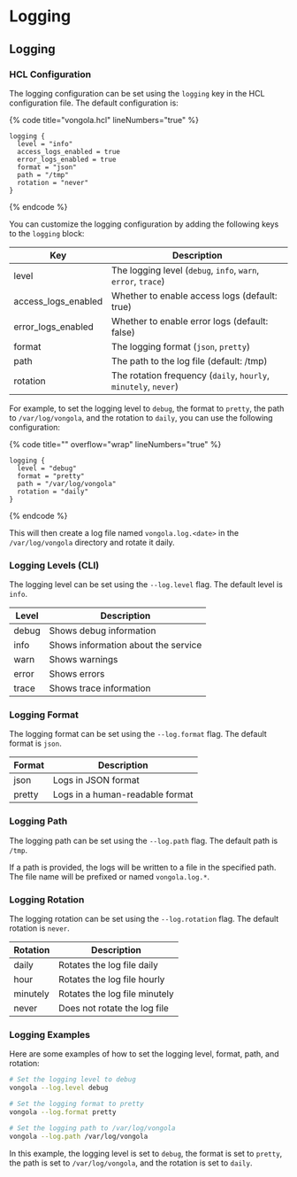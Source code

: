 # Logging

## Logging

### HCL Configuration

The logging configuration can be set using the `logging` key in the HCL configuration file. The default configuration is:

{% code title="vongola.hcl" lineNumbers="true" %}
```hcl
logging {
  level = "info"
  access_logs_enabled = true
  error_logs_enabled = true
  format = "json"
  path = "/tmp"
  rotation = "never"
}
```
{% endcode %}

You can customize the logging configuration by adding the following keys to the `logging` block:

| Key                   | Description                                                     |
| --------------------- | --------------------------------------------------------------- |
| level                 | The logging level (`debug`, `info`, `warn`, `error`, `trace`)   |
| access\_logs\_enabled | Whether to enable access logs (default: true)                   |
| error\_logs\_enabled  | Whether to enable error logs (default: false)                   |
| format                | The logging format (`json`, `pretty`)                           |
| path                  | The path to the log file (default: /tmp)                        |
| rotation              | The rotation frequency (`daily`, `hourly`, `minutely`, `never`) |

For example, to set the logging level to `debug`, the format to `pretty`, the path to `/var/log/vongola`, and the rotation to `daily`, you can use the following configuration:

{% code title="" overflow="wrap" lineNumbers="true" %}
```hcl
logging {
  level = "debug"
  format = "pretty"
  path = "/var/log/vongola"
  rotation = "daily"
}
```
{% endcode %}

This will then create a log file named `vongola.log.<date>` in the `/var/log/vongola` directory and rotate it daily.

### Logging Levels (CLI)

The logging level can be set using the `--log.level` flag. The default level is `info`.

| Level | Description                         |
| ----- | ----------------------------------- |
| debug | Shows debug information             |
| info  | Shows information about the service |
| warn  | Shows warnings                      |
| error | Shows errors                        |
| trace | Shows trace information             |

### Logging Format

The logging format can be set using the `--log.format` flag. The default format is `json`.

| Format | Description                     |
| ------ | ------------------------------- |
| json   | Logs in JSON format             |
| pretty | Logs in a human-readable format |

### Logging Path

The logging path can be set using the `--log.path` flag. The default path is `/tmp`.

If a path is provided, the logs will be written to a file in the specified path. The file name will be prefixed or named `vongola.log.*`.

### Logging Rotation

The logging rotation can be set using the `--log.rotation` flag. The default rotation is `never`.

| Rotation | Description                   |
| -------- | ----------------------------- |
| daily    | Rotates the log file daily    |
| hour     | Rotates the log file hourly   |
| minutely | Rotates the log file minutely |
| never    | Does not rotate the log file  |

### Logging Examples

Here are some examples of how to set the logging level, format, path, and rotation:

```bash
# Set the logging level to debug
vongola --log.level debug

# Set the logging format to pretty
vongola --log.format pretty

# Set the logging path to /var/log/vongola
vongola --log.path /var/log/vongola
```

In this example, the logging level is set to `debug`, the format is set to `pretty`, the path is set to `/var/log/vongola`, and the rotation is set to `daily`.
